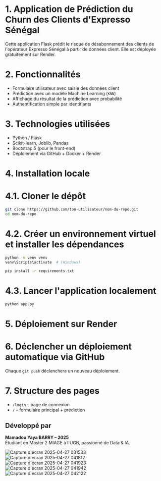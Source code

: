 # 1. Application de Prédiction du Churn des Clients d'Expresso Sénégal
Cette application Flask prédit le risque de désabonnement des clients de l'opérateur Expresso Sénégal à partir de données client. Elle est déployée gratuitement sur Render.


# 2. Fonctionnalités
- Formulaire utilisateur avec saisie des données client 
- Prédiction avec un modèle Machine Learning (`KNN`) 
- Affichage du résultat de la prédiction avec probabilité
- Authentification simple par identifiants 


# 3. Technologies utilisées
- Python / Flask
- Scikit-learn, Joblib, Pandas
- Bootstrap 5 (pour le front-end)
- Déploiement via GitHub + Docker + Render


# 4. Installation locale

# 4.1. Cloner le dépôt
```bash
git clone https://github.com/ton-utilisateur/nom-du-repo.git
cd nom-du-repo
```

# 4.2. Créer un environnement virtuel et installer les dépendances
```bash
python -m venv venv
venv\Scripts\activate  # (Windows)

pip install -r requirements.txt
```

# 4.3. Lancer l'application localement
```bash
python app.py
```

# 5. Déploiement sur Render

# 6. Déclencher un déploiement automatique via GitHub
Chaque `git push` déclenchera un nouveau déploiement.

# 7. Structure des pages
- `/login` – page de connexion
- `/` – formulaire principal + prédiction

## Développé par
**Mamadou Yaya BARRY – 2025**  
Étudiant en Master 2 MIAGE à l'UGB, passionné de Data & IA.


![Capture d'écran 2025-04-27 031533](https://github.com/user-attachments/assets/7847ec41-e046-473f-8c64-571404e8488c)
![Capture d'écran 2025-04-27 041812](https://github.com/user-attachments/assets/cc5ec773-c3ec-4d3a-a9ab-a4325881d96b)
![Capture d'écran 2025-04-27 041923](https://github.com/user-attachments/assets/f87bb9f4-5e1f-475a-ac99-98f12568f53f)
![Capture d'écran 2025-04-27 041942](https://github.com/user-attachments/assets/474e2963-3d2d-4a08-9e4b-5c5ed4f3acbf)
![Capture d'écran 2025-04-27 042122](https://github.com/user-attachments/assets/4a993f8c-512f-48cb-9869-3649c4b8568e)
